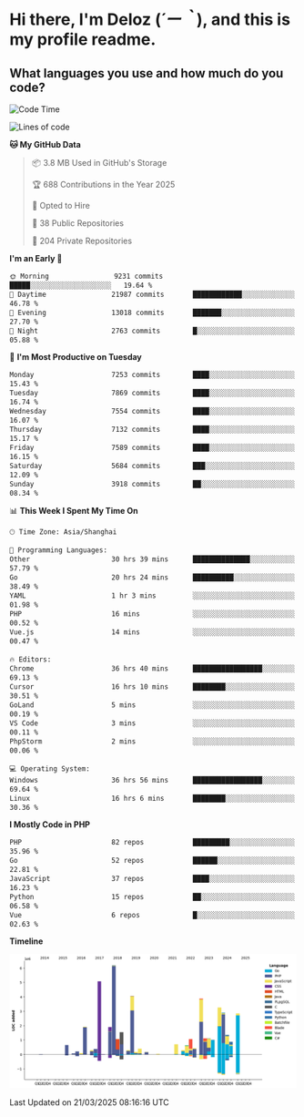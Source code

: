 # **Hi there, I'm Deloz (*´ー｀*), and this is my profile readme.**

## **What languages you use and how much do you code?**

<!--START_SECTION:waka-->
![Code Time](http://img.shields.io/badge/Code%20Time-5%2C955%20hrs%2013%20mins-blue)

![Lines of code](https://img.shields.io/badge/From%20Hello%20World%20I%27ve%20Written-45.8%20million%20lines%20of%20code-blue)

**🐱 My GitHub Data** 

> 📦 3.8 MB Used in GitHub's Storage 
 > 
> 🏆 688 Contributions in the Year 2025
 > 
> 💼 Opted to Hire
 > 
> 📜 38 Public Repositories 
 > 
> 🔑 204 Private Repositories 
 > 
**I'm an Early 🐤** 

```text
🌞 Morning                9231 commits        █████░░░░░░░░░░░░░░░░░░░░   19.64 % 
🌆 Daytime                21987 commits       ████████████░░░░░░░░░░░░░   46.78 % 
🌃 Evening                13018 commits       ███████░░░░░░░░░░░░░░░░░░   27.70 % 
🌙 Night                  2763 commits        █░░░░░░░░░░░░░░░░░░░░░░░░   05.88 % 
```
📅 **I'm Most Productive on Tuesday** 

```text
Monday                   7253 commits        ████░░░░░░░░░░░░░░░░░░░░░   15.43 % 
Tuesday                  7869 commits        ████░░░░░░░░░░░░░░░░░░░░░   16.74 % 
Wednesday                7554 commits        ████░░░░░░░░░░░░░░░░░░░░░   16.07 % 
Thursday                 7132 commits        ████░░░░░░░░░░░░░░░░░░░░░   15.17 % 
Friday                   7589 commits        ████░░░░░░░░░░░░░░░░░░░░░   16.15 % 
Saturday                 5684 commits        ███░░░░░░░░░░░░░░░░░░░░░░   12.09 % 
Sunday                   3918 commits        ██░░░░░░░░░░░░░░░░░░░░░░░   08.34 % 
```


📊 **This Week I Spent My Time On** 

```text
🕑︎ Time Zone: Asia/Shanghai

💬 Programming Languages: 
Other                    30 hrs 39 mins      ██████████████░░░░░░░░░░░   57.79 % 
Go                       20 hrs 24 mins      ██████████░░░░░░░░░░░░░░░   38.49 % 
YAML                     1 hr 3 mins         ░░░░░░░░░░░░░░░░░░░░░░░░░   01.98 % 
PHP                      16 mins             ░░░░░░░░░░░░░░░░░░░░░░░░░   00.52 % 
Vue.js                   14 mins             ░░░░░░░░░░░░░░░░░░░░░░░░░   00.47 % 

🔥 Editors: 
Chrome                   36 hrs 40 mins      █████████████████░░░░░░░░   69.13 % 
Cursor                   16 hrs 10 mins      ████████░░░░░░░░░░░░░░░░░   30.51 % 
GoLand                   5 mins              ░░░░░░░░░░░░░░░░░░░░░░░░░   00.19 % 
VS Code                  3 mins              ░░░░░░░░░░░░░░░░░░░░░░░░░   00.11 % 
PhpStorm                 2 mins              ░░░░░░░░░░░░░░░░░░░░░░░░░   00.06 % 

💻 Operating System: 
Windows                  36 hrs 56 mins      █████████████████░░░░░░░░   69.64 % 
Linux                    16 hrs 6 mins       ████████░░░░░░░░░░░░░░░░░   30.36 % 
```

**I Mostly Code in PHP** 

```text
PHP                      82 repos            █████████░░░░░░░░░░░░░░░░   35.96 % 
Go                       52 repos            ██████░░░░░░░░░░░░░░░░░░░   22.81 % 
JavaScript               37 repos            ████░░░░░░░░░░░░░░░░░░░░░   16.23 % 
Python                   15 repos            ██░░░░░░░░░░░░░░░░░░░░░░░   06.58 % 
Vue                      6 repos             █░░░░░░░░░░░░░░░░░░░░░░░░   02.63 % 
```



**Timeline**

![Lines of Code chart](https://raw.githubusercontent.com/deloz/deloz/main/assets/bar_graph.png)


 Last Updated on 21/03/2025 08:16:16 UTC
<!--END_SECTION:waka-->
